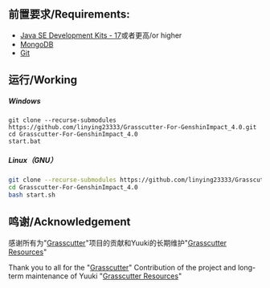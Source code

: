 ## 前置要求/Requirements:
- [Java SE Development Kits - 17](https://www.oracle.com/java/technologies/javase/jdk17-archive-downloads.html)或者更高/or higher
- [MongoDB](https://www.mongodb.com/try/download/community)
- [Git](https://git-scm.com/downloads)

## 运行/Working

##### Windows

```shell
git clone --recurse-submodules https://github.com/linying23333/Grasscutter-For-GenshinImpact_4.0.git
cd Grasscutter-For-GenshinImpact_4.0
start.bat
```

##### Linux（GNU）

```bash
git clone --recurse-submodules https://github.com/linying23333/Grasscutter-For-GenshinImpact_4.0.git
cd Grasscutter-For-GenshinImpact_4.0
bash start.sh
```

## 鸣谢/Acknowledgement

感谢所有为"[Grasscutter](https://github.com/Grasscutters/Grasscutter)"项目的贡献和Yuuki的长期维护"[Grasscutter Resources](https://gitlab.com/YuukiPS/GC-Resources)"

Thank you to all for the "[Grasscutter](https://github.com/Grasscutters/Grasscutter)" Contribution of the project and long-term maintenance of Yuuki "[Grasscutter Resources](https://gitlab.com/YuukiPS/GC-Resources)"